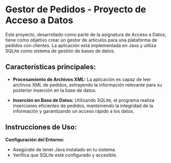 # Gestor de Pedidos - Proyecto de Acceso a Datos

Este proyecto, desarrollado como parte de la asignatura de Acceso a Datos, tiene como objetivo crear un gestor de artículos para una plataforma de pedidos con clientes. La aplicación está implementada en Java y utiliza SQLite como sistema de gestión de bases de datos.

## Características principales:

- **Procesamiento de Archivos XML:** La aplicación es capaz de leer archivos XML de pedidos, extrayendo la información relevante para su posterior inserción en la base de datos.

- **Inserción en Base de Datos:** Utilizando SQLite, el programa realiza inserciones eficientes de pedidos, manteniendo la integridad de la información y garantizando un acceso rápido a los datos.

## Instrucciones de Uso:

 **Configuración del Entorno:**
   - Asegúrate de tener Java instalado en tu sistema.
   - Verifica que SQLite esté configurado y accesible.
